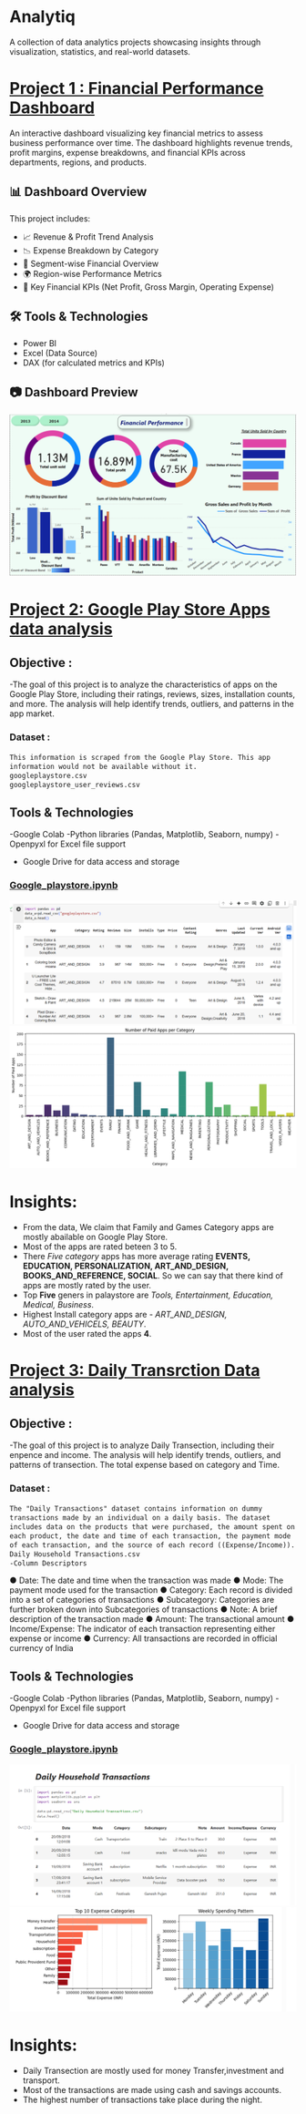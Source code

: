 # Analytiq
A collection of data analytics projects showcasing insights through visualization, statistics, and real-world datasets.

# [Project 1 : Financial Performance Dashboard](https://github.com/santra051/analytiq/tree/main/Financial%20Performance%20Dashboard)

An interactive dashboard visualizing key financial metrics to assess business performance over time. The dashboard highlights revenue trends, profit margins, expense breakdowns, and financial KPIs across departments, regions, and products.

## 📊 Dashboard Overview
This project includes:
- 📈 Revenue & Profit Trend Analysis
- 📉 Expense Breakdown by Category
- 🏢 Segment-wise Financial Overview
- 🌍 Region-wise Performance Metrics
- 📌 Key Financial KPIs (Net Profit, Gross Margin, Operating Expense)

## 🛠️ Tools & Technologies
- Power BI
- Excel (Data Source)
- DAX (for calculated metrics and KPIs)

## 📷 Dashboard Preview
![Dashboard Screenshot](https://github.com/santra051/analytiq/blob/main/Financial%20Performance%20Dashboard/Dashboard.png)


# [Project 2: Google Play Store Apps data analysis](https://github.com/santra051/analytiq/tree/main/Analysis%20Google%20Playstore%20Apps)

## Objective :
 -The goal of this project is to analyze the characteristics of apps on the Google Play Store, including their ratings, reviews, sizes, installation counts, and more. The analysis will help identify trends, outliers, and patterns in the app market.

### Dataset : 
    This information is scraped from the Google Play Store. This app information would not be available without it.
    googleplaystore.csv
    googleplaystore_user_reviews.csv

## Tools & Technologies
-Google Colab
-Python libraries (Pandas, Matplotlib, Seaborn, numpy)
-Openpyxl for Excel file support
- Google Drive for data access and storage

### [Google_playstore.ipynb](https://github.com/santra051/analytiq/blob/main/Analysis%20Google%20Playstore%20Apps/Google_Playstore.ipynb)
![chart Screenshot](https://github.com/santra051/analytiq/blob/main/Analysis%20Google%20Playstore%20Apps/Screenshot%202025-07-03%20233102.png)
![chart Screenshot](https://github.com/santra051/analytiq/blob/main/Analysis%20Google%20Playstore%20Apps/no%20of%20Paid%20apps%20per%20category.png)

# Insights:
- From the data, We claim that Family and Games Category apps are mostly abailable on Google Play Store.
- Most of the apps are rated beteen 3 to 5.
- There *Five category* apps has more average rating **EVENTS, EDUCATION, PERSONALIZATION, ART_AND_DESIGN, BOOKS_AND_REFERENCE, SOCIAL**. So we can say that there kind of apps are mostly rated by the user.
- Top **Five** geners in palaystore are *Tools, Entertainment, Education, Medical, Business*.
- Highest Install category apps are - *ART_AND_DESIGN, AUTO_AND_VEHICELS, BEAUTY*.
-  Most of the user rated the apps **4**.

# [Project 3: Daily Transrction Data analysis](https://github.com/santra051/analytiq/tree/main/Daily%20Transection%20Analysis)

## Objective :
 -The goal of this project is to analyze Daily Transection, including their enpence and income. The analysis will help identify trends, outliers, and patterns of transection. The total expense based on category and Time.

### Dataset : 
    The "Daily Transactions" dataset contains information on dummy transactions made by an individual on a daily basis. The dataset includes data on the products that were purchased, the amount spent on each product, the date and time of each transaction, the payment mode of each transaction, and the source of each record ((Expense/Income)).
    Daily Household Transactions.csv
    -Column Descriptors
● Date: The date and time when the transaction was made
● Mode: The payment mode used for the transaction
● Category: Each record is divided into a set of categories of transactions
● Subcategory: Categories are further broken down into Subcategories of
transactions
● Note: A brief description of the transaction made
● Amount: The transactional amount
● Income/Expense: The indicator of each transaction representing either expense
or income
● Currency: All transactions are recorded in official currency of India

## Tools & Technologies
-Google Colab
-Python libraries (Pandas, Matplotlib, Seaborn, numpy)
-Openpyxl for Excel file support
- Google Drive for data access and storage

### [Google_playstore.ipynb](https://github.com/santra051/analytiq/blob/main/Daily%20Transection%20Analysis/Daily%20Transection.ipynb)
![chart Screenshot](https://github.com/santra051/analytiq/blob/main/Daily%20Transection%20Analysis/Screenshot%202025-07-03%20213248.png)
![chart Screenshot](https://github.com/santra051/analytiq/blob/main/Daily%20Transection%20Analysis/Screenshot%202025-07-03%20213400.png)

# Insights:
- Daily Transection are mostly used for money Transfer,investment and transport.
- Most of the transactions are made using cash and savings accounts.
- The highest number of transactions take place during the night.

  
